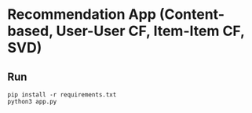 # Recommendation App (Content-based, User-User CF, Item-Item CF, SVD)



## Run
```
pip install -r requirements.txt
python3 app.py
```
